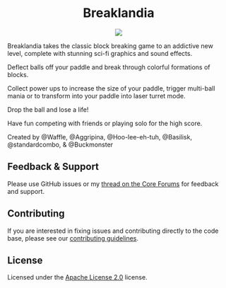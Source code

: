 <div align="center">

# Breaklandia

[![](https://i.imgur.com/HspWn3Jl.jpg)](https://www.coregames.com/games/61b5c4/breaklandia-retro)
</div>

Breaklandia takes the classic block breaking game to an addictive new level, complete with stunning sci-fi graphics and sound effects. 

Deflect balls off your paddle and break through colorful formations of blocks. 

Collect power ups to increase the size of your paddle, trigger multi-ball mania or to transform into your paddle into laser turret mode. 

Drop the ball and lose a life! 

Have fun competing with friends or playing solo for the high score.

Created by @Waffle, @Aggripina, @Hoo-lee-eh-tuh, @Basilisk, @standardcombo, & @Buckmonster

## Feedback & Support

Please use GitHub issues or my [thread on the Core Forums](https://forums.coregames.com) for feedback and support.

## Contributing

If you are interested in fixing issues and contributing directly to the code base, please see our [contributing guidelines](CONTRIBUTING.md).

## License

Licensed under the [Apache License 2.0](LICENSE) license.
